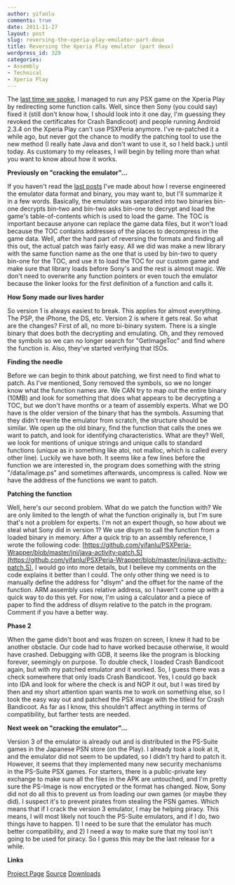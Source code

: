```yaml
---
author: yifanlu
comments: true
date: 2011-11-27
layout: post
slug: reversing-the-xperia-play-emulator-part-deux
title: Reversing the Xperia Play emulator (part deux)
wordpress_id: 329
categories:
- Assembly
- Technical
- Xperia Play
---
```


The [last time we spoke](/2011/08/07/reverse-engineering-a-dynamic-library-on-the-xperia-play/), I managed to run any PSX game on the Xperia Play by redirecting some function calls. Well, since then Sony (you could say) fixed it (still don't know how, I should look into it one day, I'm guessing they revoked the certificates for Crash Bandicoot) and people running Android 2.3.4 on the Xperia Play can't use PSXPeria anymore. I've re-patched it a while ago, but never got the chance to modify the patching tool to use the new method (I really hate Java and don't want to use it, so I held back.) until today. As customary to my releases, I will begin by telling more than what you want to know about how it works.<!-- more -->

**Previously on "cracking the emulator"...**

If you haven't read the [last posts](/2011/08/01/analyzing-the-psx-emulator-on-the-xperia-play/) I've made about how I reverse engineered the emulator data format and binary, you may want to, but I'll summarize it in a few words. Basically, the emulator was separated into two binaries bin-one decrypts bin-two and bin-two asks bin-one to decrypt and load the game's table-of-contents which is used to load the game. The TOC is important because anyone can replace the game data files, but it won't load because the TOC contains addresses of the places to decompress in the game data. Well, after the hard part of reversing the formats and finding all this out, the actual patch was fairly easy. All we did was make a new library with the same function name as the one that is used by bin-two to query bin-one for the TOC, and use it to load the TOC for our custom game and make sure that library loads before Sony's and the rest is almost magic. We don't need to overwrite any function pointers or even touch the emulator because the linker looks for the first definition of a function and calls it.

**How Sony made our lives harder**

So version 1 is always easiest to break. This applies for almost everything. The PSP, the iPhone, the DS, etc. Version 2 is where it gets real. So what are the changes? First of all, no more bi-binary system. There is a single binary that does both the decrypting and emulating. Oh, and they removed the symbols so we can no longer search for "GetImageToc" and find where the function is. Also, they've started verifying that ISOs.

**Finding the needle**

Before we can begin to think about patching, we first need to find what to patch. As I've mentioned, Sony removed the symbols, so we no longer know what the function names are. We CAN try to map out the entire binary (10MB) and look for something that does what appears to be decrypting a TOC, but we don't have months or a team of assembly experts. What we DO have is the older version of the binary that has the symbols. Assuming that they didn't rewrite the emulator from scratch, the structure should be similar. We open up the old binary, find the function that calls the ones we want to patch, and look for identifying characteristics. What are they? Well, we look for mentions of unique strings and unique calls to standard functions (unique as in something like atoi, not malloc, which is called every other line). Luckily we have both. It seems like a few lines before the function we are interested in, the program does something with the string "/data/image.ps" and sometimes afterwards, uncompress is called. Now we have the address of the functions we want to patch.

**Patching the function**

Well, here's our second problem. What do we patch the function with? We are only limited to the length of what the function originally is, but I'm sure that's not a problem for experts. I'm not an expert though, so how about we steal what Sony did in version 1? We use dlsym to call the function from a loaded binary in memory. After a quick trip to an assembly reference, I wrote the following code: [https://github.com/yifanlu/PSXPeria-Wrapper/blob/master/jni/java-activity-patch.S](https://github.com/yifanlu/PSXPeria-Wrapper/blob/master/jni/java-activity-patch.S), I would go into more details, but I believe my comments on the code explains it better than I could. The only other thing we need is to manually define the address for "dlsym" and the offset for the name of the function. ARM assembly uses relative address, so I haven't come up with a quick way to do this yet. For now, I'm using a calculator and a piece of paper to find the address of dlsym relative to the patch in the program. Comment if you have a better way.

**Phase 2**

When the game didn't boot and was frozen on screen, I knew it had to be another obstacle. Our code had to have worked because otherwise, it would have crashed. Debugging with GDB, it seems like the program is blocking forever, seemingly on purpose. To double check, I loaded Crash Bandicoot again, but with my patched emulator and it worked. So, I guess there was a check somewhere that only loads Crash Bandicoot. Yes, I could go back into IDA and look for where the check is and NOP it out, but I was tired by then and my short attention span wants me to work on something else, so I took the easy way out and patched the PSX image with the titleid for Crash Bandicoot. As far as I know, this shouldn't affect anything in terms of compatibility, but farther tests are needed.

**Next week on "cracking the emulator"...**

Version 3 of the emulator is already out and is distributed in the PS-Suite games in the Japanese PSN store (on the Play). I already took a look at it, and the emulator did not seem to be updated, so I didn't try hard to patch it. However, it seems that they implemented many new security mechanisms in the PS-Suite PSX games. For starters, there is a public-private key exchange to make sure all the files in the APK are untouched, and I'm pretty sure the PS-Image is now encrypted or the format has changed. Now, Sony did not do all this to prevent us from loading our own games (or maybe they did). I suspect it's to prevent pirates from stealing the PSN games. Which means that if I crack the version 3 emulator, I may be helping piracy. This means, I will most likely not touch the PS-Suite emulators, and if I do, two things have to happen. 1) I need to be sure that the emulator has much better compatibility, and 2) I need a way to make sure that my tool isn't going to be used for piracy. So I guess this may be the last release for a while.

**Links**

[Project Page](/p/psxperia)
[Source](https://github.com/yifanlu/PSXperia)
[Downloads](https://github.com/yifanlu/PSXperia/downloads)
